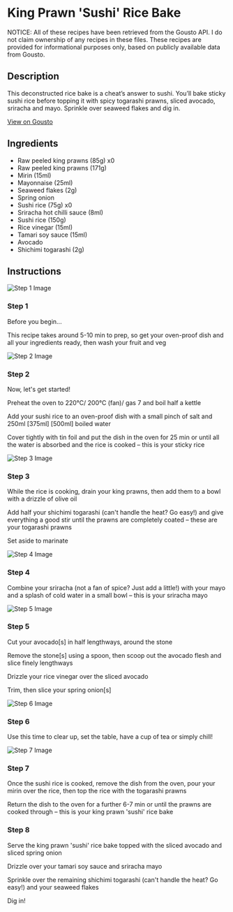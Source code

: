 # King Prawn 'Sushi' Rice Bake

NOTICE: All of these recipes have been retrieved from the Gousto API. I do not claim ownership of any recipes in these files. These recipes are provided for informational purposes only, based on publicly available data from Gousto.

## Description

This deconstructed rice bake is a cheat’s answer to sushi. You’ll bake sticky sushi rice before topping it with spicy togarashi prawns, sliced avocado, sriracha and mayo. Sprinkle over seaweed flakes and dig in.

[View on Gousto](https://www.gousto.co.uk/recipes/cookbook/king-prawn-sushi-rice-bake)

## Ingredients

- Raw peeled king prawns (85g) x0
- Raw peeled king prawns (171g)
- Mirin (15ml)
- Mayonnaise (25ml)
- Seaweed flakes (2g)
- Spring onion
- Sushi rice (75g) x0
- Sriracha hot chilli sauce (8ml)
- Sushi rice (150g)
- Rice vinegar (15ml)
- Tamari soy sauce (15ml)
- Avocado
- Shichimi togarashi (2g)

## Instructions

![Step 1 Image](https://production-media.gousto.co.uk/cms/recipe-step-image/Step-1-1690355592003-x200.jpg)

### Step 1

Before you begin...

This recipe takes around 5-10 min to prep, so get your oven-proof dish and all your ingredients ready, then wash your fruit and veg

![Step 2 Image](https://production-media.gousto.co.uk/cms/recipe-step-image/step-2-1690355600326-x200.jpg)

### Step 2

Now, let's get started!

Preheat the oven to 220°C/ 200°C (fan)/ gas 7 and boil half a kettle

Add your sushi rice to an oven-proof dish with a small pinch of salt and 250ml <span class="text-purple">[375ml]</span> <span class="text-danger">[500ml] </span>boiled water

Cover tightly with tin foil and put the dish in the oven for 25 min or until all the water is absorbed and the rice is cooked – this is your sticky rice

![Step 3 Image](https://production-media.gousto.co.uk/cms/recipe-step-image/step-3-1690355605575-x200.jpg)

### Step 3

While the rice is cooking, drain your king prawns, then add them to a bowl with a drizzle of olive oil

Add half your shichimi togarashi (can't handle the heat? Go easy!) and give everything a good stir until the prawns are completely coated – these are your togarashi prawns

Set aside to marinate

![Step 4 Image](https://production-media.gousto.co.uk/cms/recipe-step-image/step-4-1690355612250-x200.jpg)

### Step 4

Combine your sriracha (not a fan of spice? Just add a little!) with your mayo and a splash of cold water in a small bowl – this is your sriracha mayo

![Step 5 Image](https://production-media.gousto.co.uk/cms/recipe-step-image/step-5.-1690356527439-x200.jpg)

### Step 5

Cut your avocado[s] in half lengthways, around the stone

Remove the stone[s]<span class="text-danger"> </span>using a spoon, then scoop out the avocado flesh and slice finely lengthways

Drizzle your rice vinegar over the sliced avocado

Trim, then slice your spring onion[s]

![Step 6 Image](https://production-media.gousto.co.uk/cms/recipe-step-image/step-6-1690355623375-x200.jpg)

### Step 6

Use this time to clear up, set the table, have a cup of tea or simply chill!

![Step 7 Image](https://production-media.gousto.co.uk/cms/recipe-step-image/step-7.-1690356538997-x200.jpg)

### Step 7

Once the sushi rice is cooked, remove the dish from the oven, pour your mirin over the rice, then top the rice with the togarashi prawns

Return the dish to the oven for a further 6-7 min or until the prawns are cooked through – this is your king prawn 'sushi' rice bake

### Step 8

Serve the king prawn 'sushi' rice bake topped with the sliced avocado and sliced spring onion

Drizzle over your tamari soy sauce and sriracha mayo

Sprinkle over the remaining shichimi togarashi (can't handle the heat? Go easy!) and your seaweed flakes

Dig in!

